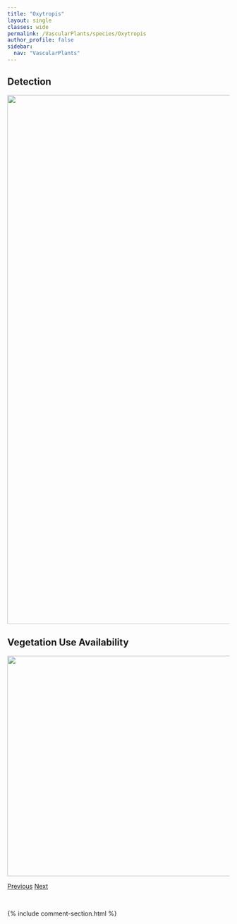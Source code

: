 ```yaml
---
title: "Oxytropis"
layout: single
classes: wide
permalink: /VascularPlants/species/Oxytropis
author_profile: false
sidebar:
  nav: "VascularPlants"
---
```


<h2>Detection</h2>

<a href="https://drive.google.com/uc?export=view&id=1wCEwT8CWJ-CYxQGbSRnCHn0LqxHF9axh">
<img src="https://drive.google.com/uc?export=view&id=1wCEwT8CWJ-CYxQGbSRnCHn0LqxHF9axh" height = "1200" width = "800">
</a>


<h2>Vegetation Use Availability</h2>

<a href="https://drive.google.com/uc?export=view&id=1xOhfwSzbWYJehwP4lOBzBWugK_2V_S8w">
<img src="https://drive.google.com/uc?export=view&id=1xOhfwSzbWYJehwP4lOBzBWugK_2V_S8w" height = "500" width = "1000">
</a>


<a href="/DevelopmentWebsite/VascularPlants/species/OxyriaDigyna" class="pagination--pager" title="Oxyria digyna">Previous</a> <a href="/DevelopmentWebsite/VascularPlants/species/OxytropisBorealis" class="pagination--pager" title="Oxytropis borealis">Next</a>

<p>&nbsp;</p>

{% include comment-section.html %}
